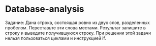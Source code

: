 # Database-analysis

Задание:
Дана строка, состоящая ровно из двух слов, разделенных пробелом. Переставьте эти слова местами. Результат запишите в строку и выведите получившуюся строку. При решении этой задачи нельзя пользоваться циклами и инструкцией if.
